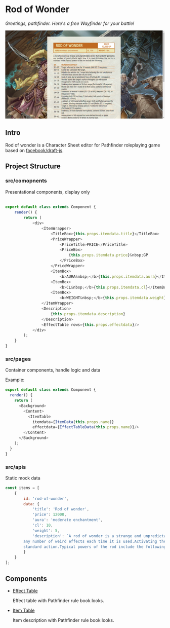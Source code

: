 # Rod of Wonder

*Greetings, pathfinder. Here's a free Wayfinder for your battle!*

![screenshot](https://github.com/wynnsu/rod-of-wonder/blob/master/images/screenshot.png "Screenshot")

## Intro

Rod of wonder is a Character Sheet editor for Pathfinder roleplaying game based on [facebook/draft-js](https://github.com/facebook/draft-js).

## Project Structure

### src/comopnents

Presentational components, display only

```js

export default class extends Component {
    render() {
        return (
            <div>
                <ItemWrapper>
                    <TitleBox>{this.props.itemdata.title}</TitleBox>
                    <PriceWrapper>
                        <PriceTitle>PRICE</PriceTitle>
                        <PriceBox>
                            {this.props.itemdata.price}&nbsp;GP
                        </PriceBox>
                    </PriceWrapper>
                    <ItemBox>
                        <b>AURA&nbsp;</b>{this.props.itemdata.aura}</ItemBox>
                    <ItemBox>
                        <b>CL&nbsp;</b>{this.props.itemdata.cl}</ItemBox>
                    <ItemBox>
                        <b>WEIGHT&nbsp;</b>{this.props.itemdata.weight}</ItemBox>
                </ItemWrapper>
                <Description>
                    {this.props.itemdata.description}
                </Description>
                <EffectTable rows={this.props.effectdata}/>
            </div>
        );
    }
}
```

### src/pages

Container components, handle logic and data

Example:

```js
export default class extends Component {
  render() {
    return (
      <Background>
        <Content>
          <ItemTable
            itemdata={ItemData(this.props.name)}
            effectdata={EffectTableData(this.props.name)}/>
        </Content>
      </Background>
    );
  }
}
```

### src/apis

Static mock data

```js
const items = [
    {
        id: 'rod-of-wonder',
        data: {
            'title': 'Rod of wonder',
            'price': 12000,
            'aura': 'moderate enchantment',
            'cl': 10,
            'weight': 5,
            'description': `A rod of wonder is a strange and unpredictable device that randomly generates
        any number of weird effects each time it is used.Activating the rod is a
        standard action.Typical powers of the rod include the following.`
        }
    }
];
```

## Components

* [Effect Table](src/components/item/EffectTable.js)

    Effect table with Pathfinder rule book looks.

* [Item Table](src/components/item/ItemTable.js)

    Item description with Pathfinder rule book looks.